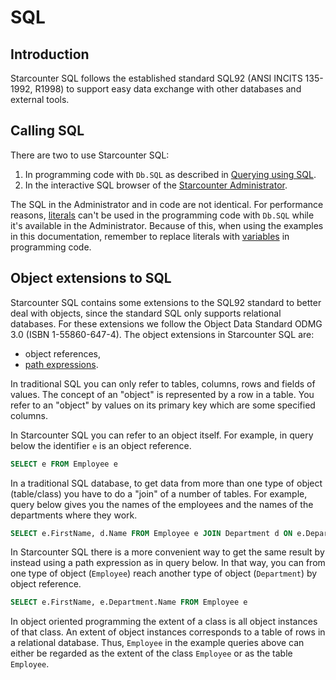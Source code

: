 # SQL

## Introduction

Starcounter SQL follows the established standard SQL92 \(ANSI INCITS 135-1992, R1998\) to support easy data exchange with other databases and external tools.

## Calling SQL

There are two to use Starcounter SQL:

1. In programming code with `Db.SQL` as described in [Querying using SQL](../database/querying-with-sql.md).
2.  In the interactive SQL browser of the [Starcounter Administrator](../working-with-starcounter/administrator-web-ui.md).

The SQL in the Administrator and in code are not identical. For performance reasons, [literals](literals.md) can't be used in the programming code with `Db.SQL` while it's available in the Administrator. Because of this, when using the examples in this documentation, remember to replace literals with [variables](../database/querying-with-sql.md#using-variables) in programming code.

## Object extensions to SQL

Starcounter SQL contains some extensions to the SQL92 standard to better deal with objects, since the standard SQL only supports relational databases. For these extensions we follow the Object Data Standard ODMG 3.0 \(ISBN 1-55860-647-4\). The object extensions in Starcounter SQL are:

* object references,
* [path expressions](path-expressions.md).

In traditional SQL you can only refer to tables, columns, rows and fields of values. The concept of an "object" is represented by a row in a table. You refer to an "object" by values on its primary key which are some specified columns.

In Starcounter SQL you can refer to an object itself. For example, in query below the identifier `e` is an object reference.

```sql
SELECT e FROM Employee e
```

In a traditional SQL database, to get data from more than one type of object \(table/class\) you have to do a "join" of a number of tables. For example, query below gives you the names of the employees and the names of the departments where they work.

```sql
SELECT e.FirstName, d.Name FROM Employee e JOIN Department d ON e.DepartmentId = d.Id
```

In Starcounter SQL there is a more convenient way to get the same result by instead using a path expression as in query below. In that way, you can from one type of object \(`Employee`\) reach another type of object \(`Department`\) by object reference.

```sql
SELECT e.FirstName, e.Department.Name FROM Employee e
```

In object oriented programming the extent of a class is all object instances of that class. An extent of object instances corresponds to a table of rows in a relational database. Thus, `Employee` in the example queries above can either be regarded as the extent of the class `Employee` or as the table `Employee`.





